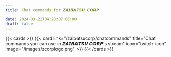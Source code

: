 ```yaml
---
title: Chat commands for 𝙕𝘼𝙄𝘽𝘼𝙏𝙎𝙐 𝘾𝙊𝙍𝙋

date: 2024-03-22T04:20:07+06:00
draft: false
---
```


{{< cards >}}
{{< card link="/zaibatsucorp/chatcommands" title="Chat commands you can use in 𝙕𝘼𝙄𝘽𝘼𝙏𝙎𝙐 𝘾𝙊𝙍𝙋's stream" icon="twitch-icon" image="/images/zcorplogo.png" >}}
{{< /cards >}}
